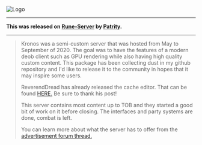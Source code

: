 ![Logo](https://i.imgur.com/bj2EKL4.png)

---

**This was released on [Rune-Server](https://www.rune-server.ee/runescape-development/rs2-server/downloads/696766-kronos-osrs-semi-custom-server-deob-client-multi-world-support-184-a.html) by [Patrity](https://www.rune-server.ee/members/patrity/).**

---

> Kronos was a semi-custom server that was hosted from May to September of 2020.
> The goal was to have the features of a modern deob client such as GPU rendering while also having high quality custom content.
> This package has been collecting dust in my github repository and I'd like to release it to the community in hopes that it may inspire some users.
> 
> ReverendDread has already released the cache editor. That can be found [HERE.](https://www.rune-server.ee/runescape-development/rs2-client/tools/695878-open-source-osrs-deob-cache-tools.html) Be sure to thank his post!
>
> This server contains most content up to TOB and they started a good bit of work on it before closing.
> The interfaces and party systems are done, combat is left.
>
> You can learn more about what the server has to offer from the [advertisement forum thread.](https://www.rune-server.ee/runescape-development/rs2-server/advertise/690549-kronos-first-osrs-deob-custom-server-just-released.html)
